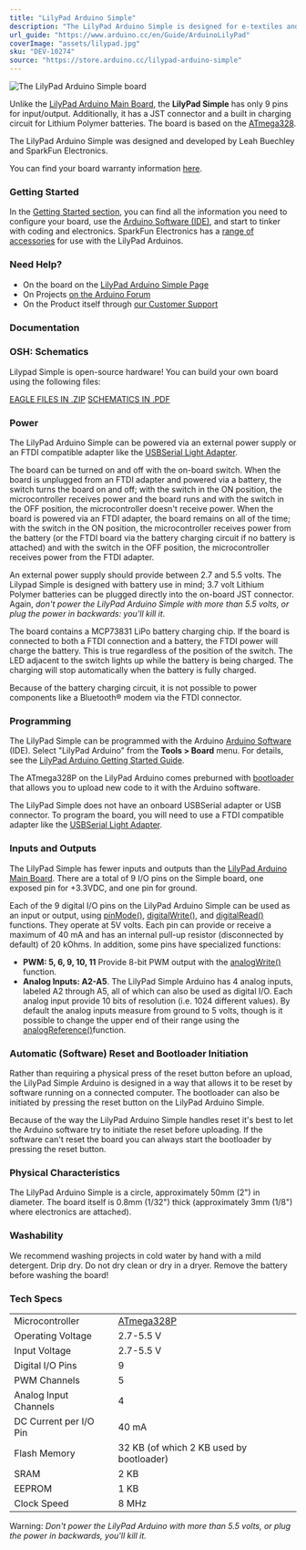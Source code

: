 ```yaml
---
title: "LilyPad Arduino Simple"
description: "The LilyPad Arduino Simple is designed for e-textiles and wearables projects. It can be sewn to fabric and similarly mounted power supplies, sensors and actuators with conductive thread."
url_guide: "https://www.arduino.cc/en/Guide/ArduinoLilyPad"
coverImage: "assets/lilypad.jpg"
sku: "DEV-10274"
source: "https://store.arduino.cc/lilypad-arduino-simple"
---
```


![The LilyPad Arduino Simple board](./assets/lilypad.jpg)

Unlike the [LilyPad Arduino Main Board](https://www.arduino.cc/en/Main/ArduinoBoardLilyPad), the **LilyPad Simple** has only 9 pins for input/output. Additionally, it has a JST connector and a built in charging circuit for Lithium Polymer batteries. The board is based on the [ATmega328](http://www.atmel.com/assets/Atmel-8271-8-bit-AVR-Microcontroller-ATmega48A-48PA-88A-88PA-168A-168PA-328-328P_datasheet_Complete.pdf).  
  
The LilyPad Arduino Simple was designed and developed by Leah Buechley and SparkFun Electronics.

You can find your board warranty information [here](https://www.arduino.cc/en/Main/warranty).

### Getting Started

In the [Getting Started section](https://www.arduino.cc/en/Guide/ArduinoLilyPad), you can find all the information you need to configure your board, use the [Arduino Software (IDE)](https://www.arduino.cc/en/Main/Software), and start to tinker with coding and electronics. SparkFun Electronics has a [range of accessories](http://www.sparkfun.com/commerce/categories.php?c=135) for use with the LilyPad Arduinos.

### Need Help?

* On the board on the [LilyPad Arduino Simple Page](http://lilypadarduino.org/?p=149)
* On Projects [on the Arduino Forum](https://forum.arduino.cc/index.php?board=3.0)
* On the Product itself through [our Customer Support](https://support.arduino.cc/hc)

### Documentation

### OSH: Schematics

Lilypad Simple is open-source hardware! You can build your own board using the following files:

[EAGLE FILES IN .ZIP](http://dlnmh9ip6v2uc.cloudfront.net/datasheets/Dev/LilyPad/LilyPad-Simple-v25.zip) 
[SCHEMATICS IN .PDF](http://dlnmh9ip6v2uc.cloudfront.net/datasheets/Dev/LilyPad/LilyPad-Simple-v25.pdf)

### Power

The LilyPad Arduino Simple can be powered via an external power supply or an FTDI compatible adapter like the [USBSerial Light Adapter](https://www.arduino.cc/en/Main/USBSerial).  
  
The board can be turned on and off with the on-board switch. When the board is unplugged from an FTDI adapter and powered via a battery, the switch turns the board on and off; with the switch in the ON position, the microcontroller receives power and the board runs and with the switch in the OFF position, the microcontroller doesn't receive power. When the board is powered via an FTDI adapter, the board remains on all of the time; with the switch in the ON position, the microcontroller receives power from the battery (or the FTDI board via the battery charging circuit if no battery is attached) and with the switch in the OFF position, the microcontroller receives power from the FTDI adapter.

An external power supply should provide between 2.7 and 5.5 volts. The Lilypad Simple is designed with battery use in mind; 3.7 volt Lithium Polymer batteries can be plugged directly into the on-board JST connector. Again, *don't power the LilyPad Arduino Simple with more than 5.5 volts, or plug the power in backwards: you'll kill it*.

The board contains a MCP73831 LiPo battery charging chip. If the board is connected to both a FTDI connection and a battery, the FTDI power will charge the battery. This is true regardless of the position of the switch. The LED adjacent to the switch lights up while the battery is being charged. The charging will stop automatically when the battery is fully charged.

Because of the battery charging circuit, it is not possible to power components like a Bluetooth® modem via the FTDI connector.

### Programming

The LilyPad Simple can be programmed with the Arduino [Arduino Software](https://www.arduino.cc/en/Main/Software) (IDE). Select "LilyPad Arduino" from the **Tools > Board** menu. For details, see the [LilyPad Arduino Getting Started Guide](https://www.arduino.cc/en/Guide/ArduinoLilyPad).

The ATmega328P on the LilyPad Arduino comes preburned with [bootloader](https://www.arduino.cc/en/Hacking/Bootloader?from=Tutorial.Bootloader) that allows you to upload new code to it with the Arduino software.

The LilyPad Simple does not have an onboard USBSerial adapter or USB connector. To program the board, you will need to use a FTDI compatible adapter like the [USBSerial Light Adapter](https://docs.arduino.cc/retired/boards/arduino-usb-2-serial-micro).

### Inputs and Outputs

The LilyPad Simple has fewer inputs and outputs than the [LilyPad Arduino Main Board](https://www.arduino.cc/en/Main/ArduinoBoardLilyPad). There are a total of 9 I/O pins on the Simple board, one exposed pin for +3.3VDC, and one pin for ground.

Each of the 9 digital I/O pins on the LilyPad Arduino Simple can be used as an input or output, using [pinMode()](https://www.arduino.cc/reference/en/language/functions/digital-io/pinmode/), [digitalWrite()](https://www.arduino.cc/en/Reference/DigitalWrite), and [digitalRead()](https://www.arduino.cc/reference/en/language/functions/digital-io/digitalread/) functions. They operate at 5V volts. Each pin can provide or receive a maximum of 40 mA and has an internal pull-up resistor (disconnected by default) of 20 kOhms. In addition, some pins have specialized functions:

* **PWM: 5, 6, 9, 10, 11** Provide 8-bit PWM output with the [analogWrite()](https://www.arduino.cc/en/Reference/AnalogWrite) function.
* **Analog Inputs: A2-A5**. The LilyPad Simple Arduino has 4 analog inputs, labeled A2 through A5, all of which can also be used as digital I/O. Each analog input provide 10 bits of resolution (i.e. 1024 different values). By default the analog inputs measure from ground to 5 volts, though is it possible to change the upper end of their range using the [analogReference()](https://www.arduino.cc/reference/en/language/functions/analog-io/analogreference/)function.

### Automatic (Software) Reset and Bootloader Initiation

Rather than requiring a physical press of the reset button before an upload, the LilyPad Simple Arduino is designed in a way that allows it to be reset by software running on a connected computer. The bootloader can also be initiated by pressing the reset button on the LilyPad Arduino Simple.

Because of the way the LilyPad Arduino Simple handles reset it's best to let the Arduino software try to initiate the reset before uploading. If the software can't reset the board you can always start the bootloader by pressing the reset button.

### Physical Characteristics

The LilyPad Arduino Simple is a circle, approximately 50mm (2") in diameter. The board itself is 0.8mm (1/32") thick (approximately 3mm (1/8") where electronics are attached).

### Washability

We recommend washing projects in cold water by hand with a mild detergent. Drip dry. Do not dry clean or dry in a dryer. Remove the battery before washing the board!

### Tech Specs


|                        |                                                                                                                    |
| ---------------------- | ------------------------------------------------------------------------------------------------------------------ |
| Microcontroller        | [ATmega328P](http://ww1.microchip.com/downloads/en/DeviceDoc/ATmega48A-PA-88A-PA-168A-PA-328-P-DS-DS40002061A.pdf) |
| Operating Voltage      | 2.7-5.5 V                                                                                                          |
| Input Voltage          | 2.7-5.5 V                                                                                                          |
| Digital I/O Pins       | 9                                                                                                                  |
| PWM Channels           | 5                                                                                                                  |
| Analog Input Channels  | 4                                                                                                                  |
| DC Current per I/O Pin | 40 mA                                                                                                              |
| Flash Memory           | 32 KB (of which 2 KB used by bootloader)                                                                           |
| SRAM                   | 2 KB                                                                                                               |
| EEPROM                 | 1 KB                                                                                                               |
| Clock Speed            | 8 MHz                                                                                                              |
  
Warning: *Don't power the LilyPad Arduino with more than 5.5 volts, or plug the power in backwards, you'll kill it.*